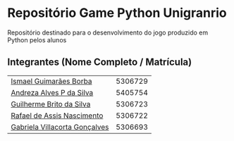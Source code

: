 # Repositório Game Python Unigranrio

Repositório destinado para o desenvolvimento do jogo produzido em Python pelos alunos 

## Integrantes (Nome Completo / Matrícula)

|                                                                                                  |          |
| ------------------------------------------------------------------------------------------------ | :------: | 
| [Ismael Guimarães Borba](https://github.com/ismaelguimaraes)                                                              | 5306729 |
| [Andreza Alves P da Silva](https://github.com/drezalvs)                     | 5405754 | 
| [Guilherme Brito da Silva](https://github.com/srbrito)                      | 5306723 |
| [Rafael de Assis Nascimento](https://github.com/rafaanascimento)            | 5306722 |
| [Gabriela Villacorta Gonçalves](https://github.com/Gabriela-Villacorta)     | 5306693 |